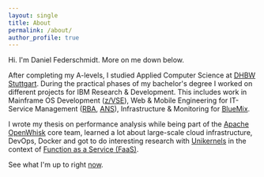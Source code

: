 ```yaml
---
layout: single
title: About
permalink: /about/
author_profile: true
---
```



Hi. I'm Daniel Federschmidt. More on me down below.

After completing my A-levels, I studied Applied Computer Science at <a target="_blank" href="http://www.dhbw-stuttgart.de/zielgruppen/international-visitors/overview/">DHBW Stuttgart</a>. 
During the practical phases of my bachelor's degree I worked on different projects for IBM Research & Development. 
This includes work in Mainframe OS Development (<a target="_blank" href="https://www-03.ibm.com/systems/z/os/zvse/">z/VSE</a>), 
Web & Mobile Engineering for IT-Service Management (<a target="_blank" href="https://www-03.ibm.com/software/products/de/ibm-runbook-automation">RBA</a>, <a target="_blank" href="https://www-03.ibm.com/software/products/de/ibm-alert-notification">ANS</a>), Infrastructure & Monitoring for <a target="_blank" href="https://www.ibm.com/cloud-computing/bluemix/openwhisk">BlueMix</a>.

I wrote my thesis on performance analysis while being part of the <a target="_blank" href="http://http://openwhisk.org/">Apache OpenWhisk</a> core team, learned a lot about large-scale cloud infrastructure, DevOps, Docker and got to do interesting research with <a target="_blank" href="http://unikernel.org/">Unikernels</a> in the context of <a target="_blank" href="https://martinfowler.com/articles/serverless.html">Function as a Service (FaaS)</a>.

See what I'm up to right [now](/now).